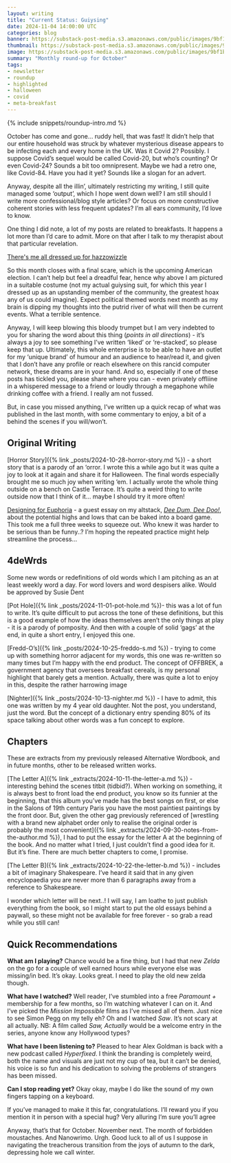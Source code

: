 ```yaml
---
layout: writing
title: "Current Status: Guiysing"
date: 2024-11-04 14:00:00 UTC
categories: blog
banner: https://substack-post-media.s3.amazonaws.com/public/images/9bf1b554-b40a-4db8-9c17-665683616e70_1024x1024.png
thumbnail: https://substack-post-media.s3.amazonaws.com/public/images/9bf1b554-b40a-4db8-9c17-665683616e70_1024x1024.png
image: https://substack-post-media.s3.amazonaws.com/public/images/9bf1b554-b40a-4db8-9c17-665683616e70_1024x1024.png
summary: "Monthly round-up for October"
tags:
- newsletter
- roundup
- highlighted
- halloween
- covid
- meta-breakfast
---
```

{% include snippets/roundup-intro.md %}

October has come and gone… ruddy hell, that was fast! It didn’t help that our entire household was struck by whatever mysterious disease appears to be infecting each and every home in the UK. Was it Covid 2? Possibly. I suppose Covid’s sequel would be called Covid-20, but who’s counting? Or even Covid-24? Sounds a bit too omnipresent. Maybe we had a retro one, like Covid-84. Have you had it yet? Sounds like a slogan for an advert. 

Anyway, despite all the illin’, ultimately restricting my writing, I still quite managed some ‘output’, which I hope went down well? I am still should I write more confessional/blog style articles? Or focus on more constructive coherent stories with less frequent updates? I’m all ears community, I’d love to know. 

One thing I did note, a lot of my posts are related to breakfasts. It happens a lot more than I’d care to admit. More on that after I talk to my therapist about that particular revelation.

[There's me all dressed up for hazzowizzle](https://substack-post-media.s3.amazonaws.com/public/images/9bf1b554-b40a-4db8-9c17-665683616e70_1024x1024.png)

So this month closes with a final scare, which is the upcoming American election. I can’t help but feel a dreadful fear, hence why above I am pictured in a suitable costume (not my actual guiysing suit, for which this year I dressed up as an upstanding member of the community, the greatest hoax any of us could imagine). Expect political themed words next month as my brain is dipping my thoughts into the putrid river of what will then be current events. What a terrible sentence.

Anyway, I will keep blowing this bloody trumpet but I am very indebted to you for sharing the word about this thing (*points in all directions*) - it’s always a joy to see something I’ve written ‘liked’ or ‘re-stacked’, so please keep that up. Ultimately, this whole enterprise is to be able to have an outlet for my ‘unique brand’ of humour and an audience to hear/read it, and given that I don’t have any profile or reach elsewhere on this rancid computer network, these dreams are in your hand. And so, especially if one of these posts has tickled you, please share where you can - even privately offliine in a whispered message to a friend or loudly through a megaphone while drinking coffee with a friend. I really am not fussed.

But, in case you missed anything, I’ve written up a quick recap of what was published in the last month, with some commentary to enjoy, a bit of a behind the scenes if you will/won’t.

## Original Writing

[Horror Story]({% link _posts/2024-10-28-horror-story.md %}) - a short story that is a parody of an ‘orror. I wrote this a while ago but it was quite a joy to look at it again and share it for Halloween. The final words especially brought me so much joy when writing ‘em. I actually wrote the whole thing outside on a bench on Castle Terrace. It’s quite a weird thing to write outside now that I think of it… maybe I should try it more often!

[Designing for Euphoria](https://deedumdeedoo.substack.com/p/designing-for-euphoria) - a guest essay on my altstack, *[Dee Dum, Dee Doo!](https://deedumdeedoo.substack.com/p/designing-for-euphoria)*, about the potential highs and lows that can be baked into a board game. This took me a full three weeks to squeeze out. Who knew it was harder to be serious than be funny..? I’m hoping the repeated practice might help streamline the process…

## 4deWrds

Some new words or redefinitions of old words which I am pitching as an at least weekly word a day. For word lovers and word despisers alike. Would be approved by Susie Dent

[Pot Hole]({% link _posts/2024-11-01-pot-hole.md %})- this was a lot of fun to write. It’s quite difficult to put across the tone of these definitions, but this is a good example of how the ideas themselves aren’t the only things at play - it is a parody of pomposity. And then with a couple of solid ‘gags’ at the end, in quite a short entry, I enjoyed this one.

[Fredd-O’s]({% link _posts/2024-10-25-freddo-s.md %}) - trying to come up with something horror adjacent for my words, this one was re-written so many times but I’m happy with the end product. The concept of OFFBREK, a government agency that oversees breakfast cereals, is my personal highlight that barely gets a mention. Actually, there was quite a lot to enjoy in this, despite the rather harrowing image

[Nighter]({% link _posts/2024-10-13-nighter.md %}) - I have to admit, this one was written by my 4 year old daughter. Not the post, you understand, just the word. But the concept of a dictionary entry spending 80% of its space talking about other words was a fun concept to explore.

## Chapters

These are extracts from my previously released Alternative Wordbook, and in future months, other to be released written works.

[The Letter A]({% link _extracts/2024-10-11-the-letter-a.md %}) - interesting behind the scenes titbit (tidbid?). When working on something, it is always best to front load the end product, you know so its funnier at the beginning, that this album you’ve made has the best songs on first, or else  in the Salons of 19th century Paris you have the most paintiest paintings by the front door. But, given the other gag previously referenced of [wrestling with a brand new alphabet order only to realise the original order is probably the most convenient]({% link _extracts/2024-09-30-notes-from-the-author.md %}), I had to put the essay for the letter A at the beginning of the book. And no matter what I tried, I just couldn’t find a good idea for it. But it’s fine. There are much better chapters to come, I promise.

[The Letter B]({% link _extracts/2024-10-22-the-letter-b.md %}) - includes a bit of imaginary Shakespeare. I’ve heard it said that in any given encyclopaedia you are never more than 6 paragraphs away from a reference to Shakespeare.

I wonder which letter will be next..! I will say, I am loathe to just publish everything from the book, so I might start to put the old essays behind a paywall, so these might not be available for free forever - so grab a read while you still can!

## Quick Recommendations

**What am I playing?** Chance would be a fine thing, but I had that new *Zelda* on the go for a couple of well earned hours while everyone else was missing/in bed. It’s okay. Looks great. I need to play the old new zelda though.

**What have I watched?** Well reader, I’ve stumbled into a free *Paramount +* membership for a few months, so I’m watching whatever I can on it. And I’ve picked the *Mission Impossible* films as I’ve missed all of them. Just nice to see Simon Pegg on my telly eh? Oh and I watched *Saw*. It’s not scary at all actually. NB: A film called *Saw, Actually* would be a welcome entry in the series, anyone know any Hollywood types?

**What have I been listening to?** Pleased to hear Alex Goldman is back with a new podcast called *Hyperfixed*. I think the branding is completely weird, both the name and visuals are just not my cup of tea, but it can’t be denied, his voice is so fun and his dedication to solving the problems of strangers has been missed.

**Can I stop reading yet?** Okay okay, maybe I do like the sound of my own fingers tapping on a keyboard.

If you’ve managed to make it this far, congratulations. I’ll reward you if you mention it in person with a special hug? Very alluring I’m sure you’ll agree

Anyway, that’s that for October. November next. The month of forbidden moustaches. And Nanowrimo. Urgh. Good luck to all of us I suppose in navigating the treacherous transition from the joys of autumn to the dark, depressing hole we call winter.